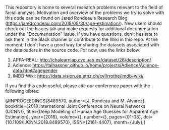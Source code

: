 This repository is home to several research problems relevant to the field of facial analysis. 
Motivation and overview of the problems we try to solve with this code can be found on Jared Rondeau's Research Blog (https://jaredrondeau.com/2018/08/30/age-estimation/).
New users should check out the Issues tab and make requests for additional documentation under the "Documentation" issue.
If you have questions, don't hesitate to ask them in the Slack channel or contribute to the Wiki in this repo. 
At the moment, I don't have a good way for sharing the datasets associated with the dataloaders in the source code. 
For now, use the links below:

1) APPA-REAL: http://chalearnlap.cvc.uab.es/dataset/26/description/
2) Adience: https://talhassner.github.io/home/projects/Adience/Adience-data.html#agegender
3) IMDB-Wiki: https://data.vision.ee.ethz.ch/cvl/rrothe/imdb-wiki/

If you find this code useful, please cite our conference paper with the following bibtex:

@INPROCEEDINGS{8489570, 
author={J. Rondeau and M. Alvarez}, 
booktitle={2018 International Joint Conference on Neural Networks (IJCNN)}, 
title={Deep Modeling of Human Age Guesses for Apparent Age Estimation}, 
year={2018}, 
volume={}, 
number={}, 
pages={01-08}, 
doi={10.1109/IJCNN.2018.8489570}, 
ISSN={2161-4407}, 
month={July},}
